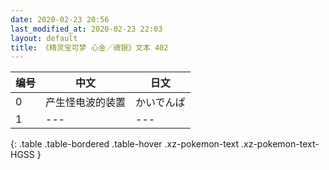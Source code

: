```yaml
---
date: 2020-02-23 20:56
last_modified_at: 2020-02-23 22:03
layout: default
title: 《精灵宝可梦 心金／魂银》文本 402
---
```

| 编号 | 中文 | 日文 |
| ---- | ---- | ---- |
| 0 | 产生怪电波的装置 | かいでんぱ |
| 1 | --- | --- |
{: .table .table-bordered .table-hover .xz-pokemon-text .xz-pokemon-text-HGSS }